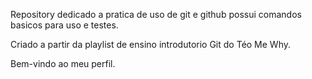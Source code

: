 Repository dedicado a pratica de uso de git e github possui comandos basicos para uso e testes.

Criado a partir da playlist de ensino introdutorio Git do Téo Me Why.

Bem-vindo ao meu perfil.